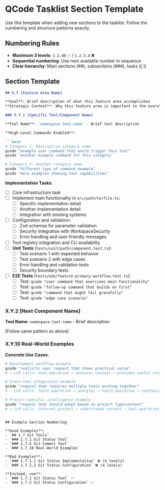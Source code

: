 # QCode Tasklist Section Template

Use this template when adding new sections to the tasklist. Follow the numbering and structure patterns exactly.

## Numbering Rules

- **Maximum 3 levels**: `1.2.40` ✅ / `1.2.3.4` ❌
- **Sequential numbering**: Use next available number in sequence
- **Clear hierarchy**: Main sections (##), subsections (###), tasks ([ ])

## Section Template

```markdown
## X.Y [Feature Area Name]

**Goal**: Brief description of what this feature area accomplishes
**Strategic Context**: Why this feature area is important to the overall QCode vision

### X.Y.1 [Specific Tool/Component Name]

**Tool Name**: `namespace.tool.name` - Brief tool description

**High-Level Commands Enabled**:

```bash
# Category 1: Descriptive category name
qcode "example user command that would trigger this tool"
qcode "another example command for this category"

# Category 2: Another category name  
qcode "different type of command example"
qcode "more examples showing tool capabilities"
```

**Implementation Tasks**:

- [ ] Core infrastructure task
- [ ] Implement main functionality in `src/path/to/file.ts`:
  - [ ] Specific implementation detail
  - [ ] Another implementation detail
  - [ ] Integration with existing systems
- [ ] Configuration and validation:
  - [ ] Zod schemas for parameter validation
  - [ ] Security integration with WorkspaceSecurity
  - [ ] Error handling and user-friendly messages
- [ ] Tool registry integration and CLI availability
- [ ] **Unit Tests** (`tests/unit/path/component.test.ts`):
  - [ ] Test scenario 1 with expected behavior
  - [ ] Test scenario 2 with edge cases
  - [ ] Error handling and validation tests
  - [ ] Security boundary tests
- [ ] **E2E Tests** (`tests/e2e/feature-primary-workflow.test.ts`):
  - [ ] Test: `qcode "user command that exercises main functionality"`
  - [ ] Test: `qcode "follow-up command that builds on first"`
  - [ ] Test: `qcode "command that might fail gracefully"`
  - [ ] Test: `qcode "edge case scenario"`

### X.Y.2 [Next Component Name]

**Tool Name**: `namespace.tool.name` - Brief description

[Follow same pattern as above]

### X.Y.10 Real-World Examples

**Concrete Use Cases**:

```bash
# Development workflow example
qcode "realistic user request that shows practical value"
# → LLM calls: tool.operation → analyzes context → provides useful result

# Cross-tool integration example  
qcode "request that requires multiple tools working together"
# → LLM calls: tool1.operation → analyzes → tool2.operation → synthesizes result

# Project-specific intelligence example
qcode "request that should adapt based on project type/context"
# → LLM calls: internal.project → understands context → tool.operation with context
```
```

## Example Section Numbering

**Good Examples**:
- `## 1.7 Git Tools`
- `### 1.7.1 Git Status Tool`
- `### 1.7.5 Git Commit Tool`
- `### 1.7.10 Real-World Examples`

**Bad Examples**:
- `### 1.7.1.1 Git Status Implementation` ❌ (4 levels)
- `### 1.7.1.2 Git Status Configuration` ❌ (4 levels)

**Instead, use**:
- `### 1.7.1 Git Status Tool` ✅
- `### 1.7.2 Git Status Configuration` ✅



 
